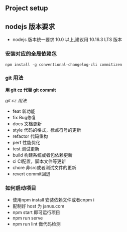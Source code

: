 
## Project setup

## nodejs 版本要求
- nodejs 版本统一要求 10.0 以上,建议用 10.16.3 LTS 版本

### 安装对应的全局依赖包
```
npm install -g conventional-changelog-cli commitizen

```

### git 用法

**用 git cz 代替 git commit**

*git cz 用法*

* feat 新功能
* fix Bug修复
* docs 文档更新
* style 代码的格式，标点符号的更新
* refactor 代码重构
* perf 性能优化
* test 测试更新
* build 构建系统或者包依赖更新
* ci CI配置，脚本文件等更新
* chore 非src或者测试文件的更新
* revert commit回退

### 如何启动项目
- 使用npm install 安装依赖文件或者cnpm i
- 配制好 host 为 janus.com
- npm start 即可运行项目
- npm run serve
- npm run lint 做代码检测
